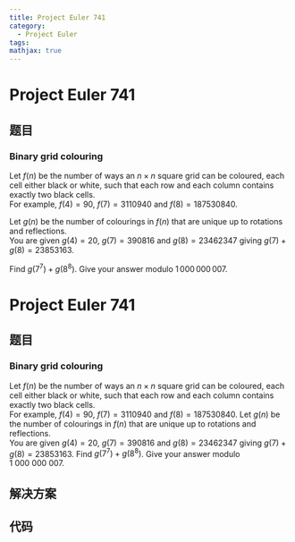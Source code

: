 ```yaml
---
title: Project Euler 741
category:
  - Project Euler
tags:
mathjax: true
---
```

<escape><!-- more --></escape>
    
# Project Euler 741
## 题目
### Binary grid colouring



Let $f(n)$ be the number of ways an $n\times n$ square grid can be coloured, each cell either black or white, such that each row and each column contains exactly two black cells.<br />
For example, $f(4)=90$, $f(7) = 3110940$ and $f(8) = 187530840$.


Let $g(n)$ be the number of colourings in $f(n)$ that are unique up to rotations and reflections.<br />
You are given $g(4)=20$, $g(7) = 390816$ and $g(8) = 23462347$ giving $g(7)+g(8) = 23853163$.


Find $g(7^7) + g(8^8)$. Give your answer modulo $1\,000\,000\,007$.





# Project Euler 741
## 题目
### Binary grid colouring

Let $f(n)$ be the number of ways an $n\times n$ square grid can be coloured, each cell either black or white, such that each row and each column contains exactly two black cells.<br>For example, $f(4)=90$, $f(7) = 3110940$ and $f(8) = 187530840$.
Let $g(n)$ be the number of colourings in $f(n)$ that are unique up to rotations and reflections.<br>You are given $g(4)=20$, $g(7) = 390816$ and $g(8) = 23462347$ giving $g(7)+g(8) = 23853163$.
Find $g(7^7) + g(8^8)$. Give your answer modulo $1\ 000\ 000\ 007$.


## 解决方案


## 代码


